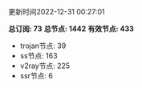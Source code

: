更新时间2022-12-31 00:27:01

**总订阅: 73**
**总节点: 1442**
**有效节点: 433**
- trojan节点: 39
- ss节点: 163
- v2ray节点: 225
- ssr节点: 6
